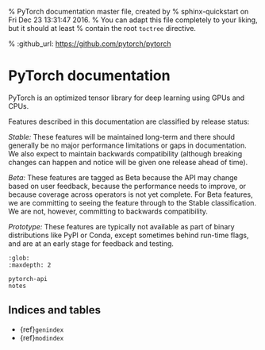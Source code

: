% PyTorch documentation master file, created by
%  sphinx-quickstart on Fri Dec 23 13:31:47 2016.
%  You can adapt this file completely to your liking, but it should at least
%  contain the root `toctree` directive.

% :github_url: https://github.com/pytorch/pytorch

PyTorch documentation
===================================

PyTorch is an optimized tensor library for deep learning using GPUs and CPUs.

Features described in this documentation are classified by release status:

  *Stable:*  These features will be maintained long-term and there should generally
  be no major performance limitations or gaps in documentation.
  We also expect to maintain backwards compatibility (although
  breaking changes can happen and notice will be given one release ahead
  of time).

  *Beta:*  These features are tagged as Beta because the API may change based on
  user feedback, because the performance needs to improve, or because
  coverage across operators is not yet complete. For Beta features, we are
  committing to seeing the feature through to the Stable classification.
  We are not, however, committing to backwards compatibility.

  *Prototype:*  These features are typically not available as part of
  binary distributions like PyPI or Conda, except sometimes behind run-time
  flags, and are at an early stage for feedback and testing.

```{toctree}
:glob:
:maxdepth: 2

pytorch-api
notes
```

## Indices and tables

* {ref}`genindex`
* {ref}`modindex`
